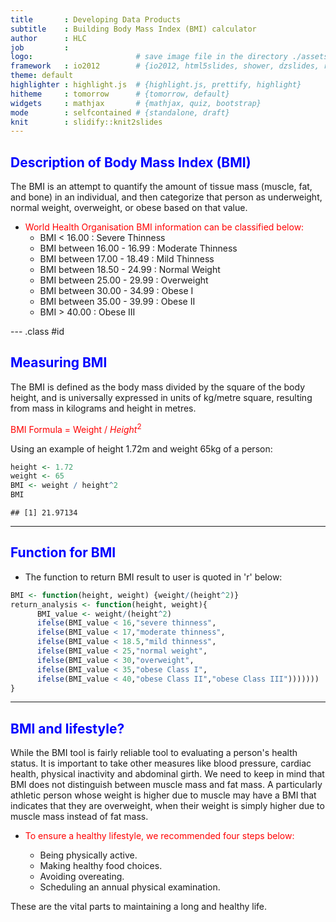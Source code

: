 ```yaml
---
title       : Developing Data Products
subtitle    : Building Body Mass Index (BMI) calculator
author      : HLC
job         :  
logo:                       # save image file in the directory ./assets/img
framework   : io2012        # {io2012, html5slides, shower, dzslides, revealjs, ...}
theme: default
highlighter : highlight.js  # {highlight.js, prettify, highlight}
hitheme     : tomorrow      # {tomorrow, default}
widgets     : mathjax       # {mathjax, quiz, bootstrap}
mode        : selfcontained # {standalone, draft}
knit        : slidify::knit2slides
---
```



## <span style="color:blue">Description of Body Mass Index (BMI)</span>

The BMI is an attempt to quantify the amount of tissue mass (muscle, fat, and bone) in an individual, and then categorize that person as underweight, normal weight, overweight, or obese based on that value. 

- <span style="color:red"> World Health Organisation BMI information can be classified below:</span>
    +  BMI < 16.00                 :   Severe Thinness
    +  BMI between 16.00 - 16.99   :   Moderate Thinness
    +  BMI between 17.00 - 18.49   :   Mild Thinness
    +  BMI between 18.50 - 24.99   :   Normal Weight
    +  BMI between 25.00 - 29.99   :   Overweight
    +  BMI between 30.00 - 34.99   :   Obese I
    +  BMI between 35.00 - 39.99   :   Obese II
    +  BMI > 40.00                 :   Obese III

--- .class #id 

## <span style="color:blue">Measuring BMI</span>

The BMI is defined as the body mass divided by the square of the body height, and is universally expressed in units of kg/metre square, resulting from mass in kilograms and height in metres.

<span style="color:red">BMI Formula = Weight / $Height^2$</span>

Using an example of height 1.72m and weight 65kg of a person:

```r
height <- 1.72
weight <- 65
BMI <- weight / height^2
BMI
```

```
## [1] 21.97134
```


---

## <span style="color:blue">Function for BMI</span>

- The function to return BMI result to user is quoted in 'r' below:

```r
BMI <- function(height, weight) {weight/(height^2)}
return_analysis <- function(height, weight){
      BMI_value <- weight/(height^2)
      ifelse(BMI_value < 16,"severe thinness",
      ifelse(BMI_value < 17,"moderate thinness",
      ifelse(BMI_value < 18.5,"mild thinness",
      ifelse(BMI_value < 25,"normal weight",
      ifelse(BMI_value < 30,"overweight",
      ifelse(BMI_value < 35,"obese Class I",
      ifelse(BMI_value < 40,"obese Class II","obese Class III")))))))
}
```


---

## <span style="color:blue">BMI and lifestyle?</span>

While the BMI tool is fairly reliable tool to evaluating a person's health status. It is important to take other measures like blood pressure, cardiac health, physical inactivity and abdominal girth. We need to keep in mind that BMI does not distinguish between muscle mass and fat mass. A particularly athletic person whose weight is higher due to muscle may have a BMI that indicates that they are overweight, when their weight is simply higher due to muscle mass instead of fat mass.

- <span style="color:red">To ensure a healthy lifestyle, we recommended four steps below:</span>

    + Being physically active.
    + Making healthy food choices.
    + Avoiding overeating.
    + Scheduling an annual physical examination.

These are the vital parts to maintaining a long and healthy life.
